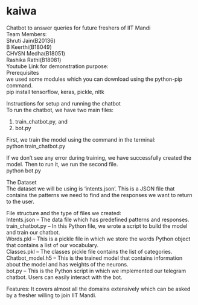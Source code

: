# kaiwa
Chatbot to answer queries for future freshers of IIT Mandi\
Team Members:\
Shruti Jain(B20136)\
B Keerthi(B18049)\
CHVSN Medha(B18051)\
Rashika Rathi(B18081)\
Youtube Link for demonstration purpose: 
\
Prerequisites\
we used some modules which you can download using the python-pip command.\
pip install tensorflow, keras, pickle, nltk

Instructions for setup and running the chatbot\
To run the chatbot, we have two main files: 
1. train_chatbot.py, and 
2. bot.py

First, we train the model using the command in the terminal:\
python train_chatbot.py

If we don’t see any error during training, we have successfully created the model. Then to run it, we run the second file.\
python bot.py

The Dataset\
The dataset we will be using is ‘intents.json’. This is a JSON file that contains the patterns we need to find and the responses we want to return to the user.

File structure and the type of files we created:\
Intents.json – The data file which has predefined patterns and responses.\
train_chatbot.py – In this Python file, we wrote a script to build the model and train our chatbot.\
Words.pkl – This is a pickle file in which we store the words Python object that contains a list of our vocabulary.\
Classes.pkl – The classes pickle file contains the list of categories.\
Chatbot_model.h5 – This is the trained model that contains information about the model and has weights of the neurons.\
bot.py – This is the Python script in which we implemented our telegram chatbot. Users can easily interact with the bot.

Features: It covers almost all the domains extensively which can be asked by a fresher willing to join IIT Mandi.


